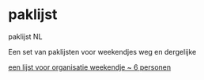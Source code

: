 # paklijst
paklijst NL 

Een set van paklijsten voor weekendjes weg en dergelijke

[een lijst voor organisatie weekendje ~ 6 personen](mannenweekend.md)
